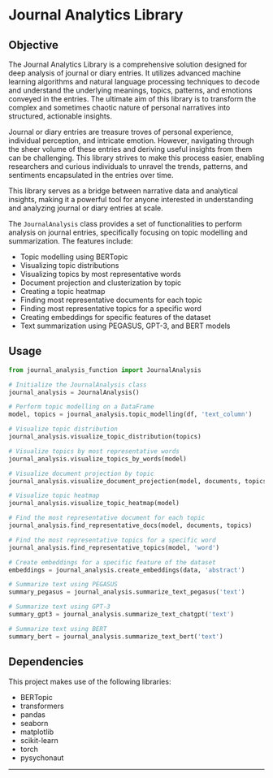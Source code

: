 # Journal Analytics Library

## Objective

The Journal Analytics Library is a comprehensive solution designed for deep analysis of journal or diary entries. It utilizes advanced machine learning algorithms and natural language processing techniques to decode and understand the underlying meanings, topics, patterns, and emotions conveyed in the entries. The ultimate aim of this library is to transform the complex and sometimes chaotic nature of personal narratives into structured, actionable insights. 

Journal or diary entries are treasure troves of personal experience, individual perception, and intricate emotion. However, navigating through the sheer volume of these entries and deriving useful insights from them can be challenging. This library strives to make this process easier, enabling researchers and curious individuals to unravel the trends, patterns, and sentiments encapsulated in the entries over time.

This library serves as a bridge between narrative data and analytical insights, making it a powerful tool for anyone interested in understanding and analyzing journal or diary entries at scale.

The `JournalAnalysis` class provides a set of functionalities to perform analysis on journal entries, specifically focusing on topic modelling and summarization. The features include:

- Topic modelling using BERTopic
- Visualizing topic distributions
- Visualizing topics by most representative words
- Document projection and clusterization by topic
- Creating a topic heatmap
- Finding most representative documents for each topic
- Finding most representative topics for a specific word
- Creating embeddings for specific features of the dataset
- Text summarization using PEGASUS, GPT-3, and BERT models

## Usage

```python
from journal_analysis_function import JournalAnalysis

# Initialize the JournalAnalysis class
journal_analysis = JournalAnalysis()

# Perform topic modelling on a DataFrame
model, topics = journal_analysis.topic_modelling(df, 'text_column')

# Visualize topic distribution
journal_analysis.visualize_topic_distribution(topics)

# Visualize topics by most representative words
journal_analysis.visualize_topics_by_words(model)

# Visualize document projection by topic
journal_analysis.visualize_document_projection(model, documents, topics)

# Visualize topic heatmap
journal_analysis.visualize_topic_heatmap(model)

# Find the most representative document for each topic
journal_analysis.find_representative_docs(model, documents, topics)

# Find the most representative topics for a specific word
journal_analysis.find_representative_topics(model, 'word')

# Create embeddings for a specific feature of the dataset
embeddings = journal_analysis.create_embeddings(data, 'abstract')

# Summarize text using PEGASUS
summary_pegasus = journal_analysis.summarize_text_pegasus('text')

# Summarize text using GPT-3
summary_gpt3 = journal_analysis.summarize_text_chatgpt('text')

# Summarize text using BERT
summary_bert = journal_analysis.summarize_text_bert('text')
```

## Dependencies

This project makes use of the following libraries:
- BERTopic
- transformers
- pandas
- seaborn
- matplotlib
- scikit-learn
- torch
- pysychonaut

---
